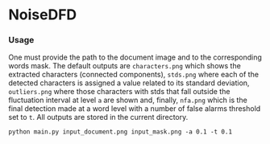 # NoiseDFD

### Usage
One must provide the path to the document image and to the corresponding words mask. The default outputs are `characters.png` which shows the extracted characters (connected components), `stds.png` where each of the detected characters is assigned a value related to its standard deviation, `outliers.png` where those characters with stds that fall outside the fluctuation interval at level `a` are shown and, finally, `nfa.png` which is the final detection made at a word level with a number of false alarms threshold set to `t`. All outputs are stored in the current directory.   
```
python main.py input_document.png input_mask.png -a 0.1 -t 0.1
```
